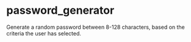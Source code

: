 # password_generator
Generate a random password between 8-128 characters,  based on the criteria the user has selected.
